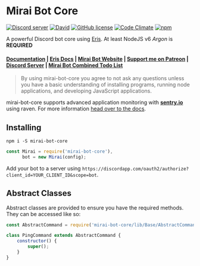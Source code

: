 # Mirai Bot Core
<a href="https://discord.gg/rkWPSdu"><img src="https://discordapp.com/api/guilds/135496553786769408/embed.png" alt="Discord server" /></a> [![David](https://img.shields.io/david/brussell98/Mirai.svg?maxAge=2592000)](https://david-dm.org/brussell98/Mirai) [![GitHub license](https://img.shields.io/badge/license-MIT-blue.svg)](https://raw.githubusercontent.com/brussell98/Mirai/master/LICENSE) [![Code Climate](https://codeclimate.com/github/brussell98/Mirai/badges/gpa.svg)](https://codeclimate.com/github/brussell98/Mirai)
[![npm](https://img.shields.io/npm/v/mirai-bot-core.svg)](https://www.npmjs.com/package/mirai-bot-core)

A powerful Discord bot core using [Eris](https://github.com/abalabahaha/eris/). At least NodeJS v6 *Argon* is **REQUIRED**

#### [Documentation](http://brussell.me/Mirai/index.html) | [Eris Docs](https://abal.moe/Eris/docs/index.html) | [Mirai Bot Website](http://mirai.brussell.me) | [Support me on Patreon](http://patreon.com/brussell98) | [Discord Server](https://discord.gg/rkWPSdu) | [Mirai Bot Combined Todo List](https://trello.com/b/Uw5wZLzJ)

> By using mirai-bot-core you agree to not ask any questions unless you have a basic understanding of installing programs, running node applications, and developing JavaScript applications.

mirai-bot-core supports advanced application monitoring with **[sentry.io](http://sentry.io)** using raven. For more information [head over to the docs](http://brussell.me/Mirai/Logger.html).

## Installing
```
npm i -S mirai-bot-core
```
```js
const Mirai = require('mirai-bot-core'),
      bot = new Mirai(config);
```
Add your bot to a server using `https://discordapp.com/oauth2/authorize?client_id=YOUR_CLIENT_ID&scope=bot`.

## Abstract Classes
Abstract classes are provided to ensure you have the required methods. They can be accessed like so:
```js
const AbstractCommand = require('mirai-bot-core/lib/Base/AbstractCommand');

class PingCommand extends AbstractCommand {
	constructor() {
		super();
	}
}
```

